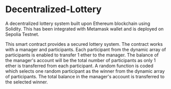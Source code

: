 # Decentralized-Lottery
A decentralized lottery system built upon Ethereum blockchain using Solidity. This has been integrated with Metamask wallet and is deployed on Sepolia Testnet.

This smart contract provides a secured lottery system.
The contract works with a manager and participants. 
Each participant from the dynamic array of participants is enabled to transfer 1 ether to the manager.
The balance of the manager's account will be the total number of participants as only 1 ether is transferred from each participant.
A random function is coded which selects one random participant as the winner from the dynamic array of participants.
The total balance in the manager's account is transferred to the selected winner.
